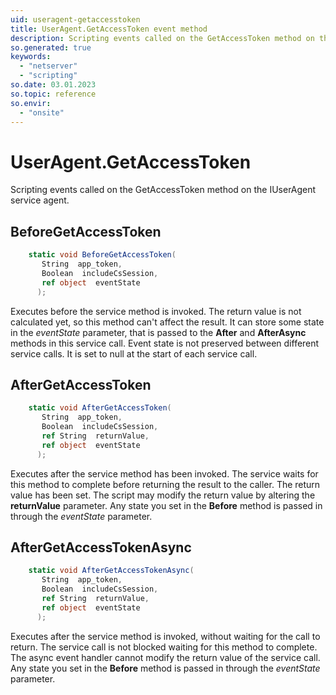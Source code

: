```yaml
---
uid: useragent-getaccesstoken
title: UserAgent.GetAccessToken event method
description: Scripting events called on the GetAccessToken method on the UserAgent service agent.
so.generated: true
keywords:
  - "netserver"
  - "scripting"
so.date: 03.01.2023
so.topic: reference
so.envir:
  - "onsite"
---
```

# UserAgent.GetAccessToken

Scripting events called on the <see cref='M:SuperOffice.CRM.Services.IUserAgent.GetAccessToken'>GetAccessToken</see> method on the <see cref='IUserAgent'>IUserAgent</see>  service agent.

## BeforeGetAccessToken
```cs
    static void BeforeGetAccessToken(
       String  app_token,
       Boolean  includeCsSession,
       ref object  eventState
      );
```
Executes before the service method is invoked.
The return value is not calculated yet, so this method can't affect the result.
It can store some state in the *eventState* parameter, that is passed to the **After** and **AfterAsync** methods in this service call.
Event state is not preserved between different service calls. It is set to null at the start of each service call.
## AfterGetAccessToken
```cs
    static void AfterGetAccessToken(
       String  app_token,
       Boolean  includeCsSession,
       ref String  returnValue,
       ref object  eventState
      );
```
Executes after the service method has been invoked. The service waits for this method to complete before returning the result to the caller.
The return value has been set. The script may modify the return value by altering the **returnValue** parameter.
Any state you set in the **Before** method is passed in through the *eventState* parameter.
## AfterGetAccessTokenAsync
```cs
    static void AfterGetAccessTokenAsync(
       String  app_token,
       Boolean  includeCsSession,
       ref String  returnValue,
       ref object  eventState
      );
```
Executes after the service method is invoked, without waiting for the call to return.
The service call is not blocked waiting for this method to complete.
The async event handler cannot modify the return value of the service call.
Any state you set in the **Before** method is passed in through the *eventState* parameter.

